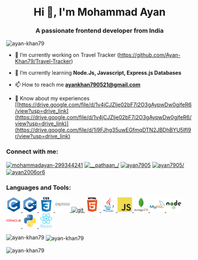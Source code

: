 <h1 align="center">Hi 👋, I'm Mohammad Ayan</h1>
<h3 align="center">A passionate frontend developer from India</h3>

<p align="left"> <img src="https://komarev.com/ghpvc/?username=ayan-khan79&label=Profile%20views&color=0e75b6&style=flat" alt="ayan-khan79" /> </p>

- 🔭 I’m currently working on Travel Tracker (https://github.com/Ayan-Khan79/Travel-Tracker)

- 🌱 I’m currently learning **Node.Js, Javascript, Express.js Databases**

- 📫 How to reach me **ayankhan790521@gmail.com**

- 📄 Know about my experiences [[https://drive.google.com/file/d/1v4jCJZlje02bF7i2O3gAypwDw0gjfeR6/view?usp=drive_link](https://drive.google.com/file/d/1v4jCJZlje02bF7i2O3gAypwDw0gjfeR6/view?usp=drive_link)](https://drive.google.com/file/d/1i9FJhg35uwEGfmqDTN2JBDhBYU5Ifl9r/view?usp=drive_link)

<h3 align="left">Connect with me:</h3>
<p align="left">
<a href="https://linkedin.com/in/mohammadayan-299344241" target="blank"><img align="center" src="https://raw.githubusercontent.com/rahuldkjain/github-profile-readme-generator/master/src/images/icons/Social/linked-in-alt.svg" alt="mohammadayan-299344241" height="30" width="40" /></a>
<a href="https://instagram.com/__pathaan_/" target="blank"><img align="center" src="https://raw.githubusercontent.com/rahuldkjain/github-profile-readme-generator/master/src/images/icons/Social/instagram.svg" alt="__pathaan_/" height="30" width="40" /></a>
<a href="https://www.codechef.com/users/ayan7905" target="blank"><img align="center" src="https://cdn.jsdelivr.net/npm/simple-icons@3.1.0/icons/codechef.svg" alt="ayan7905" height="30" width="40" /></a>
<a href="https://www.leetcode.com/ayan7905/" target="blank"><img align="center" src="https://raw.githubusercontent.com/rahuldkjain/github-profile-readme-generator/master/src/images/icons/Social/leet-code.svg" alt="ayan7905/" height="30" width="40" /></a>
<a href="https://auth.geeksforgeeks.org/user/ayan2006or6" target="blank"><img align="center" src="https://raw.githubusercontent.com/rahuldkjain/github-profile-readme-generator/master/src/images/icons/Social/geeks-for-geeks.svg" alt="ayan2006or6" height="30" width="40" /></a>
</p>

<h3 align="left">Languages and Tools:</h3>
<p align="left"> <a href="https://www.cprogramming.com/" target="_blank" rel="noreferrer"> <img src="https://raw.githubusercontent.com/devicons/devicon/master/icons/c/c-original.svg" alt="c" width="40" height="40"/> </a> <a href="https://www.w3schools.com/cpp/" target="_blank" rel="noreferrer"> <img src="https://raw.githubusercontent.com/devicons/devicon/master/icons/cplusplus/cplusplus-original.svg" alt="cplusplus" width="40" height="40"/> </a> <a href="https://www.w3schools.com/css/" target="_blank" rel="noreferrer"> <img src="https://raw.githubusercontent.com/devicons/devicon/master/icons/css3/css3-original-wordmark.svg" alt="css3" width="40" height="40"/> </a> <a href="https://expressjs.com" target="_blank" rel="noreferrer"> <img src="https://raw.githubusercontent.com/devicons/devicon/master/icons/express/express-original-wordmark.svg" alt="express" width="40" height="40"/> </a> <a href="https://git-scm.com/" target="_blank" rel="noreferrer"> <img src="https://www.vectorlogo.zone/logos/git-scm/git-scm-icon.svg" alt="git" width="40" height="40"/> </a> <a href="https://www.w3.org/html/" target="_blank" rel="noreferrer"> <img src="https://raw.githubusercontent.com/devicons/devicon/master/icons/html5/html5-original-wordmark.svg" alt="html5" width="40" height="40"/> </a> <a href="https://www.java.com" target="_blank" rel="noreferrer"> <img src="https://raw.githubusercontent.com/devicons/devicon/master/icons/java/java-original.svg" alt="java" width="40" height="40"/> </a> <a href="https://developer.mozilla.org/en-US/docs/Web/JavaScript" target="_blank" rel="noreferrer"> <img src="https://raw.githubusercontent.com/devicons/devicon/master/icons/javascript/javascript-original.svg" alt="javascript" width="40" height="40"/> </a> <a href="https://www.mongodb.com/" target="_blank" rel="noreferrer"> <img src="https://raw.githubusercontent.com/devicons/devicon/master/icons/mongodb/mongodb-original-wordmark.svg" alt="mongodb" width="40" height="40"/> </a> <a href="https://www.mysql.com/" target="_blank" rel="noreferrer"> <img src="https://raw.githubusercontent.com/devicons/devicon/master/icons/mysql/mysql-original-wordmark.svg" alt="mysql" width="40" height="40"/> </a> <a href="https://nodejs.org" target="_blank" rel="noreferrer"> <img src="https://raw.githubusercontent.com/devicons/devicon/master/icons/nodejs/nodejs-original-wordmark.svg" alt="nodejs" width="40" height="40"/> </a> <a href="https://www.oracle.com/" target="_blank" rel="noreferrer"> <img src="https://raw.githubusercontent.com/devicons/devicon/master/icons/oracle/oracle-original.svg" alt="oracle" width="40" height="40"/> </a> <a href="https://www.python.org" target="_blank" rel="noreferrer"> <img src="https://raw.githubusercontent.com/devicons/devicon/master/icons/python/python-original.svg" alt="python" width="40" height="40"/> </a> <a href="https://reactjs.org/" target="_blank" rel="noreferrer"> <img src="https://raw.githubusercontent.com/devicons/devicon/master/icons/react/react-original-wordmark.svg" alt="react" width="40" height="40"/> </a> </p>

<p><img align="left" src="https://github-readme-stats.vercel.app/api/top-langs?username=ayan-khan79&show_icons=true&locale=en&layout=compact" alt="ayan-khan79" /></p>

<p>&nbsp;<img align="center" src="https://github-readme-stats.vercel.app/api?username=ayan-khan79&show_icons=true&locale=en" alt="ayan-khan79" /></p>

<p><img align="center" src="https://github-readme-streak-stats.herokuapp.com/?user=ayan-khan79&" alt="ayan-khan79" /></p>
